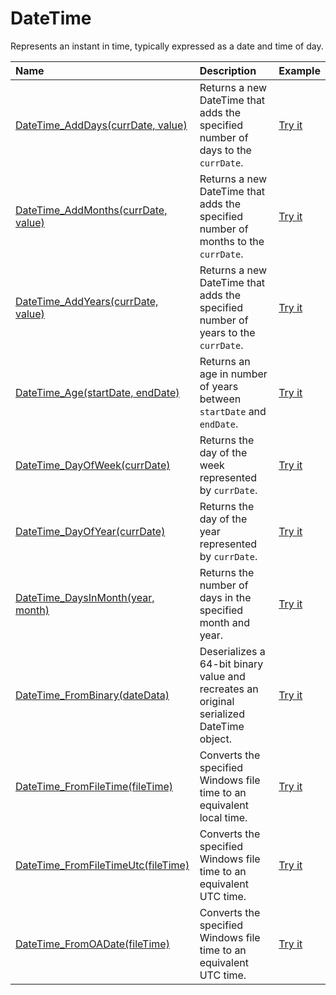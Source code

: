 # DateTime

Represents an instant in time, typically expressed as a date and time of day.

| Name | Description | Example |
| :--- | :---------- | :------ |
| [DateTime_AddDays(currDate, value)](/datetime-add-days) | Returns a new DateTime that adds the specified number of days to the `currDate`. | [Try it]()|
| [DateTime_AddMonths(currDate, value)](/datetime-add-months) | Returns a new DateTime that adds the specified number of months to the `currDate`. | [Try it]()|
| [DateTime_AddYears(currDate, value)](/datetime-add-years) | Returns a new DateTime that adds the specified number of years to the `currDate`. | [Try it]()|
| [DateTime_Age(startDate, endDate)](/datetime-age) | Returns an age in number of years between `startDate` and `endDate`. | [Try it]()|
| [DateTime_DayOfWeek(currDate)](/datetime-dayofweek) | Returns the day of the week represented by `currDate`. | [Try it]()|
| [DateTime_DayOfYear(currDate)](/datetime-dayofyear) | Returns the day of the year represented by `currDate`. | [Try it]()|
| [DateTime_DaysInMonth(year, month)](/datetime-days-in-month) | Returns the number of days in the specified month and year. | [Try it]()|
| [DateTime_FromBinary(dateData)](/datetime-from-binary) | Deserializes a 64-bit binary value and recreates an original serialized DateTime object. | [Try it]()|
| [DateTime_FromFileTime(fileTime)](/datetime-from-file-time) | Converts the specified Windows file time to an equivalent local time. | [Try it]()|
| [DateTime_FromFileTimeUtc(fileTime)](/datetime-from-file-time-utc) | Converts the specified Windows file time to an equivalent UTC time. | [Try it]()|
| [DateTime_FromOADate(fileTime)](/datetime-from-oadate) | Converts the specified Windows file time to an equivalent UTC time. | [Try it]()|

